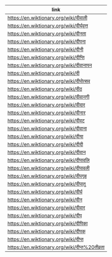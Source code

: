 |link|
|----|
|https://en.wiktionary.org/wiki/दीवाली|
|https://en.wiktionary.org/wiki/दीर्घवृत्त|
|https://en.wiktionary.org/wiki/दीनता|
|https://en.wiktionary.org/wiki/दीपना|
|https://en.wiktionary.org/wiki/दीनी|
|https://en.wiktionary.org/wiki/दीप्ति|
|https://en.wiktionary.org/wiki/दीवानापन|
|https://en.wiktionary.org/wiki/दी|
|https://en.wiktionary.org/wiki/दीपोत्सव|
|https://en.wiktionary.org/wiki/दीठ|
|https://en.wiktionary.org/wiki/दीवानगी|
|https://en.wiktionary.org/wiki/दीदार|
|https://en.wiktionary.org/wiki/दीनार|
|https://en.wiktionary.org/wiki/दीवट|
|https://en.wiktionary.org/wiki/दीवाना|
|https://en.wiktionary.org/wiki/दीया|
|https://en.wiktionary.org/wiki/दीदी|
|https://en.wiktionary.org/wiki/दीवान|
|https://en.wiktionary.org/wiki/दीपावलि|
|https://en.wiktionary.org/wiki/दीपावली|
|https://en.wiktionary.org/wiki/दीपगृह|
|https://en.wiktionary.org/wiki/दीपातु|
|https://en.wiktionary.org/wiki/दीर्घ|
|https://en.wiktionary.org/wiki/दीन|
|https://en.wiktionary.org/wiki/दीवार|
|https://en.wiktionary.org/wiki/दीप|
|https://en.wiktionary.org/wiki/दीपिका|
|https://en.wiktionary.org/wiki/दीपक|
|https://en.wiktionary.org/wiki/दीप्त|
|https://en.wiktionary.org/wiki/दीप्त%20तीव्रता|
